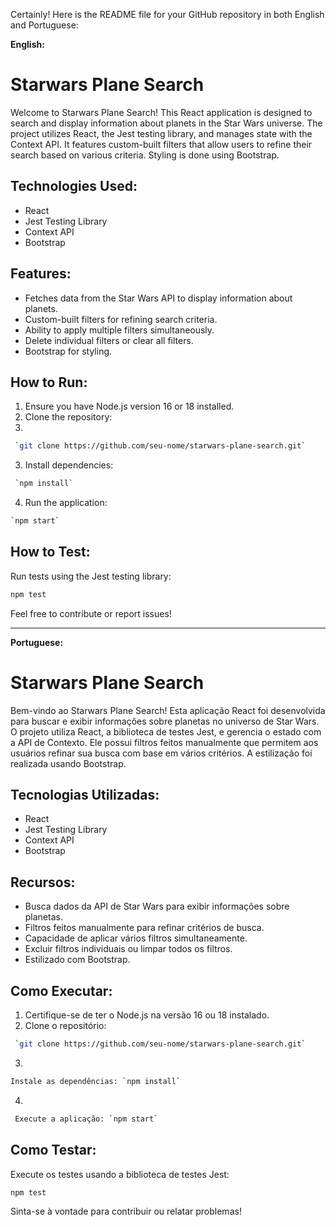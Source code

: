 Certainly! Here is the README file for your GitHub repository in both English and Portuguese:

**English:**

# Starwars Plane Search

Welcome to Starwars Plane Search! This React application is designed to search and display information about planets in the Star Wars universe. The project utilizes React, the Jest testing library, and manages state with the Context API. It features custom-built filters that allow users to refine their search based on various criteria. Styling is done using Bootstrap.

## Technologies Used:

- React
- Jest Testing Library
- Context API
- Bootstrap

## Features:

- Fetches data from the Star Wars API to display information about planets.
- Custom-built filters for refining search criteria.
- Ability to apply multiple filters simultaneously.
- Delete individual filters or clear all filters.
- Bootstrap for styling.

## How to Run:

1. Ensure you have Node.js version 16 or 18 installed.
2. Clone the repository:
3. 
```bash
 `git clone https://github.com/seu-nome/starwars-plane-search.git`
```
3. Install dependencies: 

```bash
 `npm install`
```

4. Run the application:
   
  ```bash
`npm start`
```

## How to Test:

Run tests using the Jest testing library:

```bash
npm test
```

Feel free to contribute or report issues!

---

**Portuguese:**

# Starwars Plane Search

Bem-vindo ao Starwars Plane Search! Esta aplicação React foi desenvolvida para buscar e exibir informações sobre planetas no universo de Star Wars. O projeto utiliza React, a biblioteca de testes Jest, e gerencia o estado com a API de Contexto. Ele possui filtros feitos manualmente que permitem aos usuários refinar sua busca com base em vários critérios. A estilização foi realizada usando Bootstrap.

## Tecnologias Utilizadas:

- React
- Jest Testing Library
- Context API
- Bootstrap

## Recursos:

- Busca dados da API de Star Wars para exibir informações sobre planetas.
- Filtros feitos manualmente para refinar critérios de busca.
- Capacidade de aplicar vários filtros simultaneamente.
- Excluir filtros individuais ou limpar todos os filtros.
- Estilizado com Bootstrap.

## Como Executar:

1. Certifique-se de ter o Node.js na versão 16 ou 18 instalado.
2. Clone o repositório:

```bash
 `git clone https://github.com/seu-nome/starwars-plane-search.git`
```

3.

```bash
Instale as dependências: `npm install`
```

4.

```bash
 Execute a aplicação: `npm start`
```

## Como Testar:

Execute os testes usando a biblioteca de testes Jest:

```bash
npm test
```

Sinta-se à vontade para contribuir ou relatar problemas!
